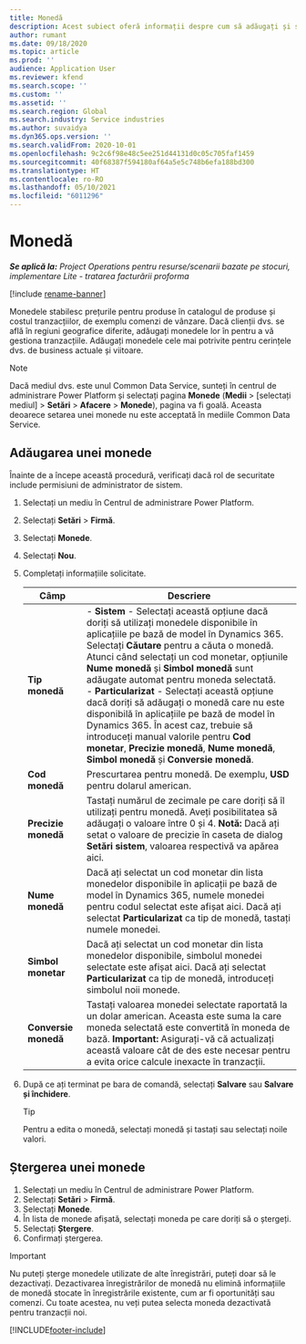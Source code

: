 ```yaml
---
title: Monedă
description: Acest subiect oferă informații despre cum să adăugați și să eliminați tipurile de monedă în Project Operations.
author: rumant
ms.date: 09/18/2020
ms.topic: article
ms.prod: ''
audience: Application User
ms.reviewer: kfend
ms.search.scope: ''
ms.custom: ''
ms.assetid: ''
ms.search.region: Global
ms.search.industry: Service industries
ms.author: suvaidya
ms.dyn365.ops.version: ''
ms.search.validFrom: 2020-10-01
ms.openlocfilehash: 9c2c6f98e48c5ee251d44131d0c05c705faf1459
ms.sourcegitcommit: 40f68387f594180af64a5e5c748b6efa188bd300
ms.translationtype: HT
ms.contentlocale: ro-RO
ms.lasthandoff: 05/10/2021
ms.locfileid: "6011296"
---
```

# <a name="currency"></a>Monedă

_**Se aplică la:** Project Operations pentru resurse/scenarii bazate pe stocuri, implementare Lite - tratarea facturării proforma_

[!include [rename-banner](~/includes/cc-data-platform-banner.md)]

Monedele stabilesc prețurile pentru produse în catalogul de produse și costul tranzacțiilor, de exemplu comenzi de vânzare. Dacă clienții dvs. se află în regiuni geografice diferite, adăugați monedele lor în pentru a vă gestiona tranzacțiile. Adăugați monedele cele mai potrivite pentru cerințele dvs. de business actuale și viitoare.  

> [!NOTE]
> Dacă mediul dvs. este unul Common Data Service, sunteți în centrul de administrare Power Platform și selectați pagina **Monede** (**Medii** > [selectați mediul] > **Setări** > **Afacere** > **Monede**), pagina va fi goală. Aceasta deoarece setarea unei monede nu este acceptată în mediile Common Data Service.

## <a name="add-a-currency"></a>Adăugarea unei monede  
Înainte de a începe această procedură, verificați dacă rol de securitate include permisiuni de administrator de sistem. 

1. Selectați un mediu în Centrul de administrare Power Platform. 
2. Selectați **Setări** > **Firmă**.
3. Selectați **Monede**.  
4. Selectați **Nou**.  
5. Completați informațiile solicitate.  


   |          Câmp          |                                                                                                                                                                                                                                                                                                                                                                            Descriere                                                                                                                                                                                                                                                                                                                                                                            |
   |-------------------------|-------------------------------------------------------------------------------------------------------------------------------------------------------------------------------------------------------------------------------------------------------------------------------------------------------------------------------------------------------------------------------------------------------------------------------------------------------------------------------------------------------------------------------------------------------------------------------------------------------------------------------------------------------------------------------------------------------------------------------------------------------------------|
   |    **Tip monedă**    | - **Sistem** - Selectați această opțiune dacă doriți să utilizați monedele disponibile în aplicațiile pe bază de model în Dynamics 365. Selectați **Căutare** pentru a căuta o monedă. Atunci când selectați un cod monetar, opțiunile **Nume monedă** și **Simbol monedă** sunt adăugate automat pentru moneda selectată.<br />- **Particularizat** - Selectați această opțiune dacă doriți să adăugați o monedă care nu este disponibilă în aplicațiile pe bază de model în Dynamics 365. În acest caz, trebuie să introduceți manual valorile pentru **Cod monetar**, **Precizie monedă**, **Nume monedă**, **Simbol monedă** și **Conversie monedă**. |
   |    **Cod monedă**    |                                                                                                                                                                                                                                                                                                                                            Prescurtarea pentru monedă. De exemplu, **USD** pentru dolarul american.                                                                                                                                                                                                                                                                                                                                            |
   | **Precizie monedă**  |                                                                                                                                                                                  Tastați numărul de zecimale pe care doriți să îl utilizați pentru monedă.  Aveți posibilitatea să adăugați o valoare între 0 și 4. **Notă:**  Dacă ați setat o valoare de precizie în caseta de dialog **Setări sistem**, valoarea respectivă va apărea aici.                                                                                                                                                                                  |
   |    **Nume monedă**    |                                                                                                                                                                                                                                         Dacă ați selectat un cod monetar din lista monedelor disponibile în aplicații pe bază de model în Dynamics 365, numele monedei pentru codul selectat este afișat aici. Dacă ați selectat **Particularizat** ca tip de monedă, tastați numele monedei.                                                                                                                                                                                                                                          |
   |   **Simbol monetar**   |                                                                                                                                                                                                                                                                      Dacă ați selectat un cod monetar din lista monedelor disponibile, simbolul monedei selectate este afișat aici. Dacă ați selectat **Particularizat** ca tip de monedă, introduceți simbolul noii monede.                                                                                                                                                                                                                                                                       |
   | **Conversie monedă** |                                                                                                                                                                                                                                     Tastați valoarea monedei selectate raportată la un dolar american. Aceasta este suma la care moneda selectată este convertită în moneda de bază. **Important:**  Asigurați-vă că actualizați această valoare cât de des este necesar pentru a evita orice calcule inexacte în tranzacții.                                                                                                                                                                                                                                      |


6. După ce ați terminat pe bara de comandă, selectați **Salvare** sau **Salvare și închidere**.  

   > [!TIP]
   >  Pentru a edita o monedă, selectați monedă și tastați sau selectați noile valori.  

## <a name="delete-a-currency"></a>Ștergerea unei monede  

1. Selectați un mediu în Centrul de administrare Power Platform. 
2. Selectați **Setări** > **Firmă**.
3. Selectați **Monede**.  
4. În lista de monede afișată, selectați moneda pe care doriți să o ștergeți.  
5. Selectați **Ștergere**.  
6. Confirmați ștergerea.  

> [!IMPORTANT]
>  Nu puteți șterge monedele utilizate de alte înregistrări, puteți doar să le dezactivați. Dezactivarea înregistrărilor de monedă nu elimină informațiile de monedă stocate în înregistrările existente, cum ar fi oportunități sau comenzi. Cu toate acestea, nu veți putea selecta moneda dezactivată pentru tranzacții noi.  


[!INCLUDE[footer-include](../includes/footer-banner.md)]